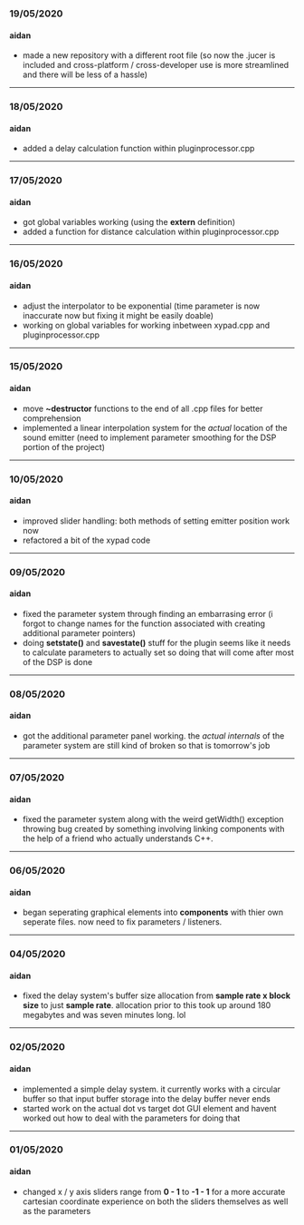 ### 19/05/2020
#### aidan
- made a new repository with a different root file (so now the .jucer is included and cross-platform / cross-developer use is more streamlined and there will be less of a hassle)
---
### 18/05/2020
#### aidan
- added a delay calculation function within pluginprocessor.cpp
---
### 17/05/2020
#### aidan
- got global variables working (using the **extern** definition)
- added a function for distance calculation within pluginprocessor.cpp
---
### 16/05/2020
#### aidan
- adjust the interpolator to be exponential (time parameter is now inaccurate now but fixing it might be easily doable)
- working on global variables for working inbetween xypad.cpp and pluginprocessor.cpp
---
### 15/05/2020
#### aidan
- move **~destructor** functions to the end of all .cpp files for better comprehension
- implemented a linear interpolation system for the *actual* location of the sound emitter (need to implement parameter smoothing for the DSP portion of the project)
---
### 10/05/2020
#### aidan
- improved slider handling: both methods of setting emitter position work now
- refactored a bit of the xypad code
---
### 09/05/2020
#### aidan
- fixed the parameter system through finding an embarrasing error (i forgot to change names for the function associated with creating additional parameter pointers)
- doing **setstate()** and **savestate()** stuff for the plugin seems like it needs to calculate parameters to actually set so doing that will come after most of the DSP is done
---
### 08/05/2020
#### aidan
- got the additional parameter panel working. the *actual internals* of the parameter system are still kind of broken so that is tomorrow's job
---
### 07/05/2020
#### aidan
- fixed the parameter system along with the weird getWidth() exception throwing bug created by something involving linking components with the help of a friend who actually understands C++.
---
### 06/05/2020
#### aidan
- began seperating graphical elements into **components** with thier own seperate files. now need to fix parameters / listeners.
---
### 04/05/2020
#### aidan 
- fixed the delay system's buffer size allocation from **sample rate x block size** to just **sample rate**. allocation prior to this took up around 180 megabytes and was seven minutes long. lol
---
### 02/05/2020
#### aidan
- implemented a simple delay system. it currently works with a circular buffer so that input buffer storage into the delay buffer never ends
- started work on the actual dot vs target dot GUI element and havent worked out how to deal with the parameters for doing that
---
### 01/05/2020
#### aidan
- changed x / y axis sliders range from **0 - 1** to **-1 - 1** for a more accurate cartesian coordinate experience on both the sliders themselves as well as the parameters
